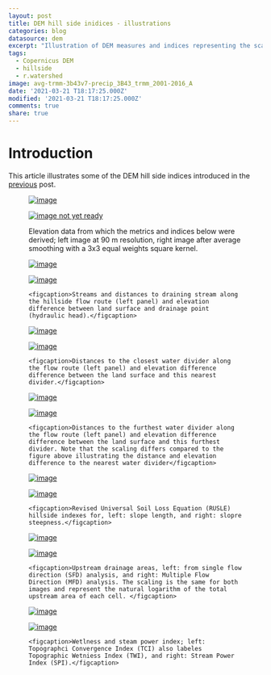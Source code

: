 ```yaml
---
layout: post
title: DEM hill side inidices - illustrations
categories: blog
datasource: dem
excerpt: "Illustration of DEM measures and indices representing the scale of the stream and its valley"
tags:
  - Copernicus DEM
  - hillside
  - r.watershed
image: avg-trmm-3b43v7-precip_3B43_trmm_2001-2016_A
date: '2021-03-21 T18:17:25.000Z'
modified: '2021-03-21 T18:17:25.000Z'
comments: true
share: true
---
```

<script src="https://karttur.github.io/common/assets/js/karttur/togglediv.js"></script>

# Introduction

This article illustrates some of the DEM hill side indices introduced in the [previous](../blog-COPDemTileProcess) post.

<figure class="half">
	<a href="../../images/dem3-shade_copdem_x04y07_0_v01-90m.jpg"><img src="../../images/dem3-shade_copdem_x04y07_0_v01-90m.jpg" alt="image"></a>

  <a href="../../images/dem3-shade_copdem_x04y07_0_v01-90m-3x3.jpg"><img src="../../images/dem3-shade_copdem_x04y07_0_v01-90m-3x3.jpg" alt="image not yet ready"></a>

<figcaption>Elevation data from which the metrics and indices below were derived; left image at 90 m resolution, right image after average smoothing with a 3x3 equal weights square kernel.</figcaption>
</figure>

<figure class="half">
	<a href="../../images/stream-dist_copdem_x04y07_0_v01-pfpf-hydrdem4+4-90m.jpg"><img src="../../images/stream-dist_copdem_x04y07_0_v01-pfpf-hydrdem4+4-90m.jpg" alt="image"></a>

  <a href="../../images/hydraulhead_copdem_x04y07_0_v01-pfpf-hydrdem4+4-90m.jpg"><img src="../../images/hydraulhead_copdem_x04y07_0_v01-pfpf-hydrdem4+4-90m.jpg" alt="image"></a>

	<figcaption>Streams and distances to draining stream along the hillside flow route (left panel) and elevation difference between land surface and drainage point (hydraulic head).</figcaption>
</figure>

<figure class="half">

  <a href="../../images/near-divide-dist_copdem_x04y07_0_v01-pfpf-hydrdem4+4-90m.jpg"><img src="../../images/near-divide-dist_copdem_x04y07_0_v01-pfpf-hydrdem4+4-90m.jpg" alt="image"></a>

  <a href="../../images/near-divide-head_copdem_x04y07_0_v01-pfpf-hydrdem4+4-90m.jpg"><img src="../../images/near-divide-head_copdem_x04y07_0_v01-pfpf-hydrdem4+4-90m.jpg" alt="image"></a>

	<figcaption>Distances to the closest water divider along the flow route (left panel) and elevation difference difference between the land surface and this nearest divider.</figcaption>
</figure>

<figure class="half">

  <a href="../../images/far-divide-dist_copdem_x04y07_0_v01-pfpf-hydrdem4+4-90m.jpg"><img src="../../images/far-divide-dist_copdem_x04y07_0_v01-pfpf-hydrdem4+4-90m.jpg" alt="image"></a>

  <a href="../../images/far-divide-head_copdem_x04y07_0_v01-pfpf-hydrdem4+4-90m.jpg"><img src="../../images/far-divide-head_copdem_x04y07_0_v01-pfpf-hydrdem4+4-90m.jpg" alt="image"></a>

	<figcaption>Distances to the furthest water divider along the flow route (left panel) and elevation difference difference between the land surface and this furthest divider. Note that the scaling differs compared to the figure above illustrating the distance and elevation difference to the nearest water divider</figcaption>
</figure>

<figure class="half">
	<a href="../../images/rusle-slopelength_copdem_x04y07_0_v01-pfpf-hydrdem4+4-90m.jpg"><img src="../../images/rusle-slopelength_copdem_x04y07_0_v01-pfpf-hydrdem4+4-90m.jpg" alt="image"></a>

  <a href="../../images/rusle-slopesteepness_copdem_x04y07_0_v01-pfpf-hydrdem4+4-90m.jpg"><img src="../../images/rusle-slopesteepness_copdem_x04y07_0_v01-pfpf-hydrdem4+4-90m.jpg" alt="image"></a>

	<figcaption>Revised Universal Soil Loss Equation (RUSLE) hillside indexes for, left: slope length, and right: slopre steepness.</figcaption>
</figure>

<figure class="half">
	<a href="../../images/sfd-updrain_copdem_x04y07_0_v01-pfpf-hydrdem4+4-90m.jpg"><img src="../../images/sfd-updrain_copdem_x04y07_0_v01-pfpf-hydrdem4+4-90m.jpg" alt="image"></a>

  <a href="../../images/mfd-updrain_copdem_x04y07_0_v01-pfpf-hydrdem4+4-90m.jpg"><img src="../../images/mfd-updrain_copdem_x04y07_0_v01-pfpf-hydrdem4+4-90m.jpg" alt="image"></a>

	<figcaption>Upstream drainage areas, left: from single flow direction (SFD) analysis, and right: Multiple Flow Direction (MFD) analysis. The scaling is the same for both images and represent the natural logarithm of the total upstream area of each cell. </figcaption>
</figure>

<figure class="half">
	<a href="../../images/tci_copdem_x04y07_0_v01-pfpf-hydrdem4+4-90m.jpg"><img src="../../images/tci_copdem_x04y07_0_v01-pfpf-hydrdem4+4-90m.jpg" alt="image"></a>

  <a href="../../images/psi_copdem_x04y07_0_v01-pfpf-hydrdem4+4-90m.jpg"><img src="../../images/psi_copdem_x04y07_0_v01-pfpf-hydrdem4+4-90m.jpg" alt="image"></a>

	<figcaption>Wetlness and steam power index; left: Topographci Convergence Index (TCI) also labeles Topographic Wetniess Index (TWI), and right: Stream Power Index (SPI).</figcaption>
</figure>
